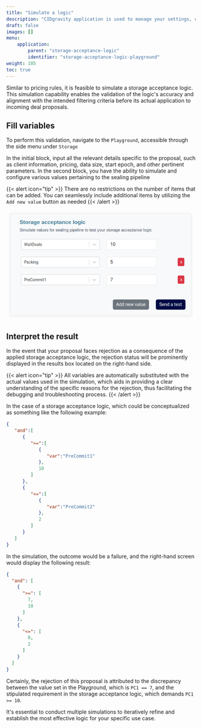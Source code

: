 ```yaml
---
title: "Simulate a logic"
description: "CIDgravity application is used to manage your settings, clients and pricing models acceptance rules"
draft: false
images: []
menu:
    application:
        parent: "storage-acceptance-logic"
        identifier: "storage-acceptance-logic-playground"
weight: 105
toc: true
---
```


Similar to pricing rules, it is feasible to simulate a storage acceptance logic. 
This simulation capability enables the validation of the logic's accuracy and alignment with the intended filtering criteria before its actual application to incoming deal proposals.

## Fill variables


To perform this validation, navigate to the `Playground`, accessible through the side menu under `Storage`

In the initial block, input all the relevant details specific to the proposal, such as client information, pricing, data size, start epoch, and other pertinent parameters.
In the second block, you have the ability to simulate and configure various values pertaining to the sealing pipeline

{{< alert icon="tip" >}}
There are no restrictions on the number of items that can be added. You can seamlessly include additional items by utilizing the `Add new value` button as needed
{{< /alert >}}

![Fill variable to simulate a storage acceptance logic](fill-variables-playground.png)

## Interpret the result

In the event that your proposal faces rejection as a consequence of the applied storage acceptance logic, the rejection status will be prominently displayed in the results box located on the right-hand side.

{{< alert icon="tip" >}}
All variables are automatically substituted with the actual values used in the simulation, which aids in providing a clear understanding of the specific reasons for the rejection, thus facilitating the debugging and troubleshooting process.
{{< /alert >}}

In the case of a storage acceptance logic, which could be conceptualized as something like the following example:

```json
{
   "and":[
      {
         ">=":[
            {
               "var":"PreCommit1"
            },
            10
         ]
      },
      {
         "<=":[
            {
               "var":"PreCommit2"
            },
            2
         ]
      }
   ]
}
```

In the simulation, the outcome would be a failure, and the right-hand screen would display the following result:

```json
{
  "and": [
    {
      ">=": [
        7,
        10
      ]
    },
    {
      "<=": [
        0,
        2
      ]
    }
  ]
}
```

Certainly, the rejection of this proposal is attributed to the discrepancy between the value set in the Playground, which is `PC1 == 7`, 
and the stipulated requirement in the storage acceptance logic, which demands `PC1 >= 10`. 

It's essential to conduct multiple simulations to iteratively refine and establish the most effective logic for your specific use case.